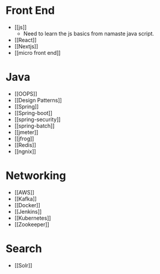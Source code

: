 # Front End
- [[js]]
	- Need to learn the js basics from namaste java script.
- [[React]]
- [[Nextjs]]
- [[micro front end]]
# Java
- [[OOPS]]
- [[Design Patterns]]
- [[Spring]]
- [[Spring-boot]]
- [[spring-security]]
- [[spring-batch]]
- [[jmeter]]
- [[jfrog]]
- [[Redis]]
- [[ngnix]]
# Networking
- [[AWS]]
- [[Kafka]]
- [[Docker]]
- [[Jenkins]]
- [[Kubernetes]]
- [[Zookeeper]]
# Search
- [[Solr]]

